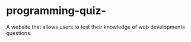# programming-quiz-
A website that allows users to test their knowledge of web developments questions.  
